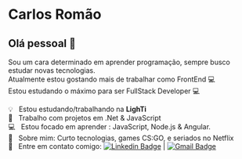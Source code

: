 <!--
**carl0sR0ma0/carl0sR0ma0** is a ✨ _special_ ✨ repository because its `README.md` (this file) appears on your GitHub profile.

Here are some ideas to get you started:

- 🔭 I’m currently working on ...
- 🌱 I’m currently learning ...
- 👯 I’m looking to collaborate on ...
- 🤔 I’m looking for help with ...
- 💬 Ask me about ...
- 📫 How to reach me: ...
- 😄 Pronouns: ...
- ⚡ Fun fact: ...
-->

# Carlos Romão
## Olá pessoal 👋
Sou um cara determinado em aprender programação, sempre busco estudar novas tecnologias.
<br />Atualmente estou gostando mais de trabalhar como FrontEnd :computer:
<br />Estou estudando o máximo para ser FullStack Developer :computer:
  
  :bulb:  &nbsp; Estou estudando/trabalhando na **LighTi**
  <br/> :purple_heart: &nbsp; Trabalho com projetos em .Net & JavaScript
  <br/> :computer: &nbsp; Estou focado em aprender : JavaScript, Node.js & Angular.
  <br/> 💬  &nbsp; Sobre mim: Curto tecnologias, games CS:GO, e seriados no Netflix
  <br/> :email: &nbsp; Entre em contato comigo: [![Linkedin Badge](https://img.shields.io/badge/-CarlosRomao-blue?style=flat-square&logo=Linkedin&logoColor=white&link=https://www.linkedin.com/in/carlos-rom%C3%A3o-22ba15bb/)](https://www.linkedin.com/in/carlos-rom%C3%A3o-22ba15bb/)
|
  [![Gmail Badge](https://img.shields.io/badge/-cvpromao@gmail.com-c14438?style=flat-square&logo=Gmail&logoColor=white&link=mailto:cvpromao@gmail.com)](mailto:cvpromao@gmail.com)
